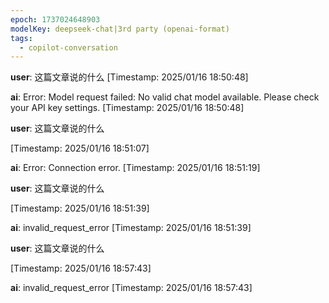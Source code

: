 ```yaml
---
epoch: 1737024648903
modelKey: deepseek-chat|3rd party (openai-format)
tags:
  - copilot-conversation
---
```


**user**: 这篇文章说的什么
[Timestamp: 2025/01/16 18:50:48]

**ai**: Error: Model request failed: No valid chat model available. Please check your API key settings.
[Timestamp: 2025/01/16 18:50:48]

**user**: 这篇文章说的什么

[Timestamp: 2025/01/16 18:51:07]

**ai**: Error: Connection error.
[Timestamp: 2025/01/16 18:51:19]

**user**: 这篇文章说的什么

[Timestamp: 2025/01/16 18:51:39]

**ai**: invalid_request_error
[Timestamp: 2025/01/16 18:51:39]

**user**: 这篇文章说的什么

[Timestamp: 2025/01/16 18:57:43]

**ai**: invalid_request_error
[Timestamp: 2025/01/16 18:57:43]